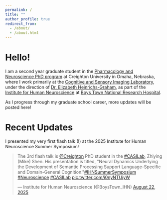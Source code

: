 ```yaml
---
permalink: /
title: ""
author_profile: true
redirect_from: 
  - /about/
  - /about.html
---
```


Hello!
======
I am a second year graduate student in the [Pharmacology and Neuroscience PhD program](https://www.creighton.edu/medicine/departments/pharmacology-neuroscience) at Creighton University in Omaha, Nebraska, where I work primarily at the [Cognitive and Sensory Imaging Laboratory](https://www.instituteforhumanneuroscience.org/casi-lab), under the direction of [Dr. Elizabeth Heinrichs-Graham](https://www.instituteforhumanneuroscience.org/elizabeth-heinrichs-graham), as part of the [Institute for Human Neuroscience](https://www.instituteforhumanneuroscience.org/) at [Boys Town National Research Hospital](https://www.boystownresearch.org/).

As I progress through my graduate school career, more updates will be posted here!

Recent Updates
======
I presented my very first flash talk (!) at the 2025 Institute for Human Neuroscience Summer Symposium!

<blockquote class="twitter-tweet"><p lang="en" dir="ltr">The 3rd flash talk is <a href="https://twitter.com/Creighton?ref_src=twsrc%5Etfw">@Creighton</a> PhD student in the <a href="https://twitter.com/hashtag/CASILab?src=hash&amp;ref_src=twsrc%5Etfw">#CASILab</a>, Zhiying (Mike) Shen. His presentation is titled, &quot;Neural Dynamics Underlying the Development of Semantic Processing Support Language-Specific and Domain-General Cognition.&quot;<a href="https://twitter.com/hashtag/IHNSummerSymposium?src=hash&amp;ref_src=twsrc%5Etfw">#IHNSummerSymposium</a> <a href="https://twitter.com/hashtag/Neuroscience?src=hash&amp;ref_src=twsrc%5Etfw">#Neuroscience</a> <a href="https://twitter.com/hashtag/CASILab?src=hash&amp;ref_src=twsrc%5Etfw">#CASILab</a> <a href="https://t.co/i0nyNTUiyW">pic.twitter.com/i0nyNTUiyW</a></p>&mdash; Institute for Human Neuroscience (@BoysTown_IHN) <a href="https://twitter.com/BoysTown_IHN/status/1958911041435259295?ref_src=twsrc%5Etfw">August 22, 2025</a></blockquote> <script async src="https://platform.twitter.com/widgets.js" charset="utf-8"></script>